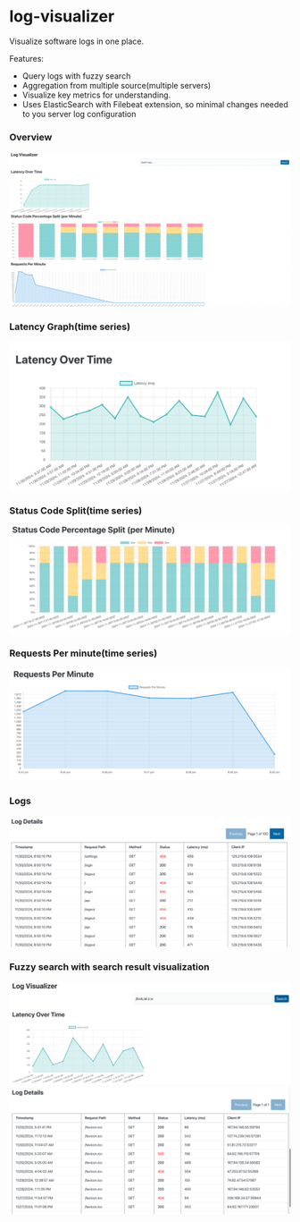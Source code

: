 # log-visualizer
Visualize software logs in one place.

Features: 
- Query logs with fuzzy search
- Aggregation from multiple source(multiple servers)
- Visualize key metrics for understanding.
- Uses ElasticSearch with Filebeat extension, so minimal changes needed to you server log configuration

### Overview
![alt text](docs/1.png "Overview")

### Latency Graph(time series)
![alt text](docs/2.png "Latency Graph")

### Status Code Split(time series)
![alt text](docs/3.png "Status Code Split")

### Requests Per minute(time series)
![alt text](docs/4.png "Requests Per minute")

### Logs
![alt text](docs/5.png "Logs")

### Fuzzy search with search result visualization
![alt text](docs/6.png "Fuzzy search visualization")
![alt text](docs/7.png "Fuzzy search logs")
